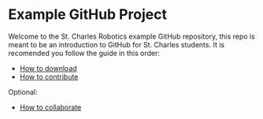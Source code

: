 # Example GitHub Project
Welcome to the St. Charles Robotics example GitHub repository, this repo is meant to be an introduction to GitHub for St. Charles students. It is recomended you follow the guide in this order:
* [How to download](./documentation/download.md)
* [How to contribute](./documentation/contribute.md)

Optional:
* [How to collaborate](./documentation/collaboration.md)